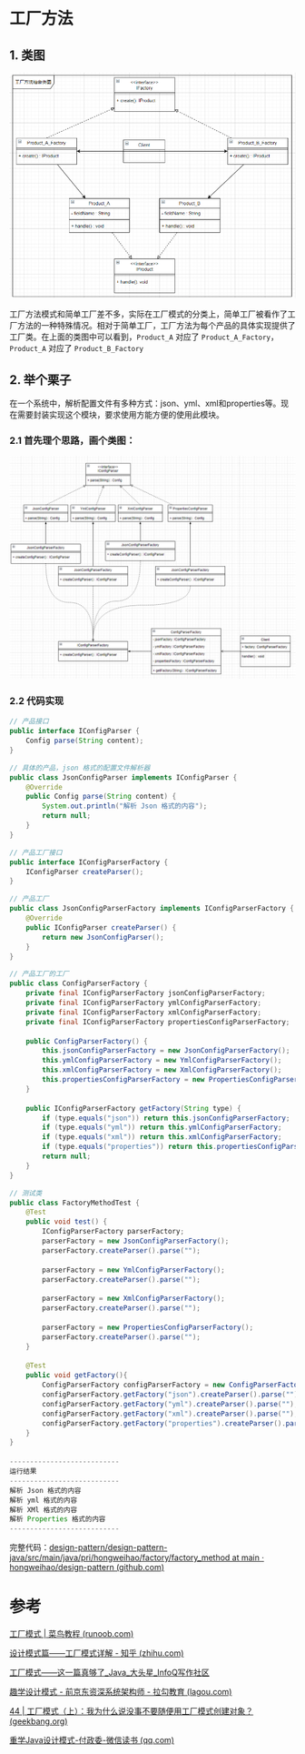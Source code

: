 # 工厂方法

## 1. 类图

![](./img/factory_method.png)

工厂方法模式和简单工厂差不多，实际在工厂模式的分类上，简单工厂被看作了工厂方法的一种特殊情况。相对于简单工厂，工厂方法为每个产品的具体实现提供了工厂类。在上面的类图中可以看到，`Product_A` 对应了 `Product_A_Factory`，`Product_A` 对应了 `Product_B_Factory`

## 2. 举个栗子

在一个系统中，解析配置文件有多种方式：json、yml、xml和properties等。现在需要封装实现这个模块，要求使用方能方便的使用此模块。

### 2.1 首先理个思路，画个类图：

![](./img/config_parser.png)

### 2.2 代码实现

```java
// 产品接口
public interface IConfigParser {
    Config parse(String content);
}
```

```java
// 具体的产品，json 格式的配置文件解析器
public class JsonConfigParser implements IConfigParser {
    @Override
    public Config parse(String content) {
        System.out.println("解析 Json 格式的内容");
        return null;
    }
}
```

```java
// 产品工厂接口
public interface IConfigParserFactory {
    IConfigParser createParser();
}
```

```java
// 产品工厂
public class JsonConfigParserFactory implements IConfigParserFactory {
    @Override
    public IConfigParser createParser() {
        return new JsonConfigParser();
    }
}
```

```java
// 产品工厂的工厂
public class ConfigParserFactory {
    private final IConfigParserFactory jsonConfigParserFactory;
    private final IConfigParserFactory ymlConfigParserFactory;
    private final IConfigParserFactory xmlConfigParserFactory;
    private final IConfigParserFactory propertiesConfigParserFactory;

    public ConfigParserFactory() {
        this.jsonConfigParserFactory = new JsonConfigParserFactory();
        this.ymlConfigParserFactory = new YmlConfigParserFactory();
        this.xmlConfigParserFactory = new XmlConfigParserFactory();
        this.propertiesConfigParserFactory = new PropertiesConfigParserFactory();
    }

    public IConfigParserFactory getFactory(String type) {
        if (type.equals("json")) return this.jsonConfigParserFactory;
        if (type.equals("yml")) return this.ymlConfigParserFactory;
        if (type.equals("xml")) return this.xmlConfigParserFactory;
        if (type.equals("properties")) return this.propertiesConfigParserFactory;
        return null;
    }
}
```

```java
// 测试类
public class FactoryMethodTest {
    @Test
    public void test() {
        IConfigParserFactory parserFactory;
        parserFactory = new JsonConfigParserFactory();
        parserFactory.createParser().parse("");

        parserFactory = new YmlConfigParserFactory();
        parserFactory.createParser().parse("");

        parserFactory = new XmlConfigParserFactory();
        parserFactory.createParser().parse("");

        parserFactory = new PropertiesConfigParserFactory();
        parserFactory.createParser().parse("");
    }

    @Test
    public void getFactory(){
        ConfigParserFactory configParserFactory = new ConfigParserFactory();
        configParserFactory.getFactory("json").createParser().parse("");
        configParserFactory.getFactory("yml").createParser().parse("");
        configParserFactory.getFactory("xml").createParser().parse("");
        configParserFactory.getFactory("properties").createParser().parse("");
    }
}

---------------------------
运行结果
---------------------------
解析 Json 格式的内容
解析 yml 格式的内容
解析 XMl 格式的内容
解析 Properties 格式的内容
---------------------------
```

完整代码：[design-pattern/design-pattern-java/src/main/java/pri/hongweihao/factory/factory_method at main · hongweihao/design-pattern (github.com)](https://github.com/hongweihao/design-pattern/tree/main/design-pattern-java/src/main/java/pri/hongweihao/factory/factory_method)

# 参考
[工厂模式 | 菜鸟教程 (runoob.com)](https://www.runoob.com/design-pattern/factory-pattern.html)

[设计模式篇——工厂模式详解 - 知乎 (zhihu.com)](https://zhuanlan.zhihu.com/p/110419316)

[工厂模式——这一篇真够了_Java_大头星_InfoQ写作社区](https://xie.infoq.cn/article/88c926822394aa1c80847dd2a)

[趣学设计模式 - 前京东资深系统架构师 - 拉勾教育 (lagou.com)](https://kaiwu.lagou.com/course/courseInfo.htm?courseId=710#/detail/pc?id=6884)

[44 | 工厂模式（上）：我为什么说没事不要随便用工厂模式创建对象？ (geekbang.org)](https://time.geekbang.org/column/article/197254)

[重学Java设计模式-付政委-微信读书 (qq.com)](https://weread.qq.com/web/reader/bcf32900724708cbbcf08c1k98f3284021498f137082c2e)